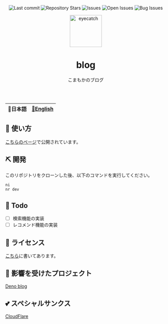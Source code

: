 <div align="center">

![Last commit](https://img.shields.io/github/last-commit/Comamoca/blog?style=flat-square)
![Repository Stars](https://img.shields.io/github/stars/Comamoca/blog?style=flat-square)
![Issues](https://img.shields.io/github/issues/Comamoca/blog?style=flat-square)
![Open Issues](https://img.shields.io/github/issues-raw/Comamoca/blog?style=flat-square)
![Bug Issues](https://img.shields.io/github/issues/Comamoca/blog/bug?style=flat-square)

<img src="https://emoji2svg.deno.dev/api/🦊" alt="eyecatch" height="100">

# blog

こまもかのブログ

<br>
<br>

</div>

<table>
  <thead>
    <tr>
      <th style="text-align:center">🍡日本語</th>
      <th style="text-align:center"><a href="README.md">🍔English</a></th>
    </tr>
  </thead>
</table>

<div align="center">

</div>

## 🚀 使い方

[こちらのページ](https://comamoca.pages.dev)で公開されています。

## ⛏️ 開発

このリポジトリをクローンした後、以下のコマンドを実行してください。

```sh
ni
nr dev
```

## 📝 Todo

- [ ] 検索機能の実装
- [ ] レコメンド機能の実装

## 📜 ライセンス

[こちら](https://comamoca.pages.dev/info)に書いてあります。

## 👏 影響を受けたプロジェクト

[Deno blog](https://deno.land/x/blog@0.5.0)

## 💕 スペシャルサンクス

[CloudFlare](https://www.cloudflare.com/)

